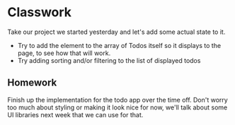 # Classwork

Take our project we started yesterday and let's add some actual state to it.

- Try to add the element to the array of Todos itself so it displays to the page, to see how that will work.
- Try adding sorting and/or filtering to the list of displayed todos

## Homework

Finish up the implementation for the todo app over the time off. Don't worry too much about styling or making it look nice for now, we'll talk about some UI libraries next week that we can use for that.